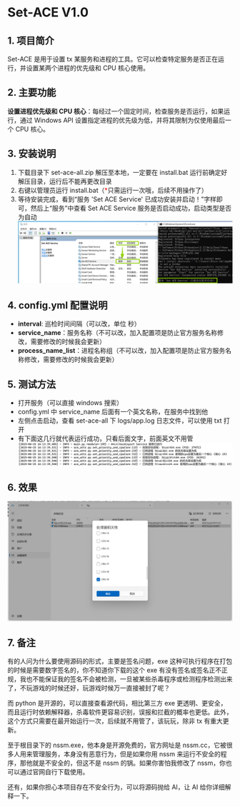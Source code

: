 
# Set-ACE V1.0

## 1. 项目简介
Set-ACE 是用于设置 tx 某服务和进程的工具。它可以检查特定服务是否正在运行，并设置某两个进程的优先级和 CPU 核心使用。

## 2. 主要功能
**设置进程优先级和 CPU 核心**：每经过一个固定时间，检查服务是否运行，如果运行，通过 Windows API 设置指定进程的优先级为低，并将其限制为仅使用最后一个 CPU 核心。

## 3. 安装说明
1. 下载目录下 set-ace-all.zip 解压至本地，一定要在 install.bat 运行前确定好解压目录，运行后不能再更改目录
2. 右键以管理员运行 install.bat（<font color="red">*</font>只需运行一次哦，后续不用操作了）
3. 等待安装完成，看到“服务 'Set ACE Service' 已成功安装并启动！”字样即可，然后上“服务”中查看 Set ACE Service 服务是否启动成功，启动类型是否为自动
![服务安装.png](images/%E6%9C%8D%E5%8A%A1%E5%AE%89%E8%A3%85.png)

## 4. config.yml 配置说明
- **interval**: 巡检时间间隔（可以改，单位 秒）
- **service_name**：服务名称（不可以改，加入配置项是防止官方服务名称修改，需要修改的时候我会更新）
- **process_name_list**：进程名称组（不可以改，加入配置项是防止官方服务名称修改，需要修改的时候我会更新）

## 5. 测试方法
- 打开服务（可以直接 windows 搜索）
- config.yml 中 service_name 后面有一个英文名称，在服务中找到他
- 左侧点击启动，查看 set-ace-all 下 logs/app.log 日志文件，可以使用 txt 打开
- 有下面这几行就代表运行成功，只看后面文字，前面英文不用管
![日志输出.png](images/%E6%97%A5%E5%BF%97%E8%BE%93%E5%87%BA.png)

## 6. 效果
![效果图.png](images/%E6%95%88%E6%9E%9C%E5%9B%BE.png)

## 7. 备注
有的人问为什么要使用源码的形式，主要是签名问题，exe 这种可执行程序在打包的时候是需要数字签名的，你不知道你下载的这个 exe 有没有签名或签名正不正规，我也不能保证我的签名不会被检测，一旦被某些杀毒程序或检测程序检测出来了，不玩游戏的时候还好，玩游戏时候万一直接被封了呢？

而 python 是开源的，可以直接查看源代码，相比第三方 exe 更透明、更安全，而且运行时依赖解释器，杀毒软件更容易识别，误报和拦截的概率也更低。此外，这个方式只需要在最开始运行一次，后续就不用管了，该玩玩，除非 tx 有重大更新。

至于根目录下的 nssm.exe，他本身是开源免费的，官方网址是 nssm.cc，它被很多人用来管理服务，本身没有恶意行为，但是如果你用 nssm 来运行不安全的程序，那他就是不安全的，但这不是 nssm 的锅。如果你害怕我修改了 nssm，你也可以通过官网自行下载使用。

还有，如果你担心本项目存在不安全行为，可以将源码抛给 AI，让 AI 给你详细解释一下。
